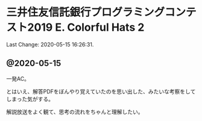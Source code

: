 # 三井住友信託銀行プログラミングコンテスト2019 E. Colorful Hats 2

Last Change: 2020-05-15 16:26:31.

## @2020-05-15

一発AC。

とはいえ、解答PDFをぼんやり覚えていたのを思い出した、みたいな考察をしてしまった気がする。

解説放送をよく観て、思考の流れをちゃんと理解したい。

